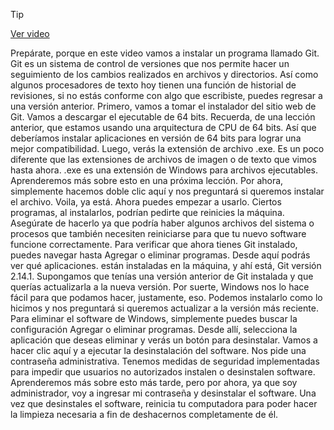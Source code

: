 > [!TIP]  
> [Ver video](https://youtu.be/BrLVj6G-XMI)

Prepárate, porque en este video
vamos a instalar un programa llamado Git. Git es un sistema de control de versiones que nos permite
hacer un seguimiento de los cambios realizados en archivos y directorios. Así como algunos procesadores de texto hoy tienen
una función de historial de revisiones, si no estás conforme con algo que escribiste,
puedes regresar a una versión anterior. Primero, vamos a tomar el instalador
del sitio web de Git. Vamos a descargar
el ejecutable de 64 bits. Recuerda, de una lección anterior,
que estamos usando una arquitectura de CPU de 64 bits. Así que deberíamos instalar aplicaciones
en versión de 64 bits para lograr una mejor compatibilidad. Luego,
verás la extensión de archivo .exe. Es un poco diferente
que las extensiones de archivos de imagen o de texto
que vimos hasta ahora. .exe es una extensión de Windows
para archivos ejecutables. Aprenderemos más sobre esto
en una próxima lección. Por ahora, simplemente hacemos doble clic aquí y nos preguntará
si queremos instalar el archivo. Voila, ya está. Ahora puedes empezar a usarlo. Ciertos programas, al instalarlos,
podrían pedirte que reinicies la máquina. Asegúrate de hacerlo
ya que podría haber algunos archivos del sistema o procesos que también necesiten reiniciarse
para que tu nuevo software funcione correctamente. Para verificar que ahora tienes Git instalado,
puedes navegar hasta Agregar o eliminar programas. Desde aquí podrás ver qué aplicaciones.
están instaladas en la máquina, y ahí está, Git versión 2.14.1. Supongamos que tenías
una versión anterior de Git instalada y que querías actualizarla
a la nueva versión. Por suerte, Windows nos lo hace fácil
para que podamos hacer, justamente, eso. Podemos instalarlo como lo hicimos y nos preguntará si queremos
actualizar a la versión más reciente. Para eliminar el software de Windows,
simplemente puedes buscar la configuración Agregar o eliminar programas. Desde allí, selecciona la aplicación
que deseas eliminar y verás un botón para desinstalar. Vamos a hacer clic aquí
y a ejecutar la desinstalación del software. Nos pide una contraseña administrativa. Tenemos medidas de seguridad implementadas
para impedir que usuarios no autorizados instalen o desinstalen software. Aprenderemos más sobre esto más tarde,
pero por ahora, ya que soy administrador, voy a ingresar mi contraseña
y desinstalar el software. Una vez que desinstales el software,
reinicia tu computadora para poder hacer la limpieza necesaria
a fin de deshacernos completamente de él.